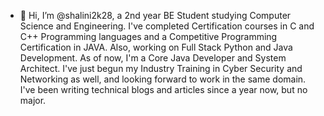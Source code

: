 - 👋 Hi, I’m @shalini2k28, a 2nd year BE Student studying Computer Science and Engineering. I've completed Certification courses in C and C++ Programming languages and a Competitive Programming Certification in JAVA. Also, working on Full Stack Python and Java Development. As of now, I'm a Core Java Developer and System Architect. I've just begun my Industry Training in Cyber Security and Networking as well, and looking forward to work in the same domain. I've been writing technical blogs and articles since a year now, but no major.


<!---
shalini2k28/shalini2k28 is a ✨ special ✨ repository because its `README.md` (this file) appears on your GitHub profile.
You can click the Preview link to take a look at your changes.
--->
